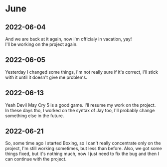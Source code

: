 # June

## 2022-06-04

And we are back at it again, now i'm officialy in vacation, yay!  
I'll be working on the project again.

## 2022-06-05

Yesterday I changed some things, i'm not really sure if it's correct, i'll stick with it until it doesn't give me problems.

## 2022-06-13

Yeah Devil May Cry 5 is a good game. I'll resume my work on the project.  
In these days tho, I worked on the syntax of Jay too, I'll probably change something else in the future.

## 2022-06-21

So, some time ago I started Boxing, so I can't really concentrate only on the project, I'm still working sometimes, but less than before.
Also, we got some things fixed, but it's nothing much, now I just need to fix the bug and then I can continue with the project.
